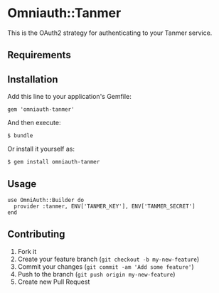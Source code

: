 # Omniauth::Tanmer

This is the OAuth2 strategy for authenticating to your Tanmer service.

## Requirements
 
## Installation

Add this line to your application's Gemfile:

    gem 'omniauth-tanmer'

And then execute:

    $ bundle

Or install it yourself as:

    $ gem install omniauth-tanmer

## Usage

    use OmniAuth::Builder do
      provider :tanmer, ENV['TANMER_KEY'], ENV['TANMER_SECRET']
    end

## Contributing

1. Fork it
2. Create your feature branch (`git checkout -b my-new-feature`)
3. Commit your changes (`git commit -am 'Add some feature'`)
4. Push to the branch (`git push origin my-new-feature`)
5. Create new Pull Request
